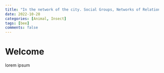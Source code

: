 ```yaml
---
title: "In the network of the city. Social Groups, Networks of Relations and Interactions in Late Medieval Vienna (1448-1466)" 
date: 2022-10-28
categories: [Animal, Insect]
tags: [bee]
comments: false
---
```


# Welcome

lorem ipsum
